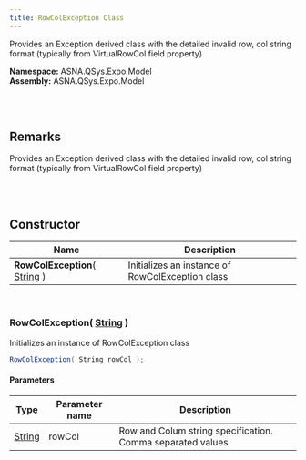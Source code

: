 ```yaml
---
title: RowColException Class
---
```


Provides an Exception derived class with the detailed invalid row, col string format (typically from VirtualRowCol field property)

**Namespace:** ASNA.QSys.Expo.Model <br/>
**Assembly:** ASNA.QSys.Expo.Model

<br>
<br>

## Remarks

Provides an Exception derived class with the detailed invalid row, col string format (typically from VirtualRowCol field property)

[//]: # ($$TODO: Complete the Remarks section.)

<br>
<br>

## Constructor

| Name |  Description 
| --- | --- 
| **RowColException**( [String](https://docs.microsoft.com/en-us/dotnet/api/system.string) ) | Initializes an instance of RowColException class

<br>

### RowColException( [String](https://docs.microsoft.com/en-us/dotnet/api/system.string) )

Initializes an instance of RowColException class

```cs
RowColException( String rowCol );
```

#### Parameters

| Type | Parameter name | Description
| --- | --- | ---
| [String](https://docs.microsoft.com/en-us/dotnet/api/system.string) | rowCol | Row and Colum string specification. Comma separated values 

<br>


<br>
<br>

